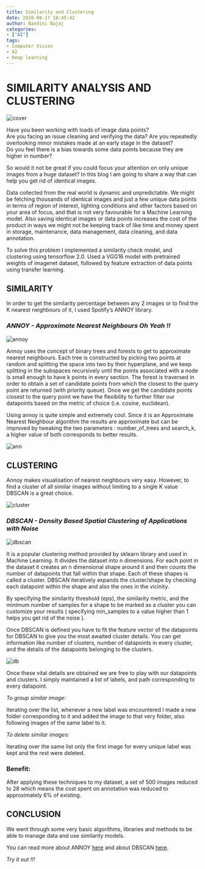 ```yaml
---
title: Similarity and Clustering
date: 2020-08-17 18:45:42
author: Nandini Bajaj
categories:
- ["AI"]
tags:
- Computer Vision
- AI
- Deep learning
---
```


# SIMILARITY ANALYSIS AND CLUSTERING

![cover](COVER1.jpg)

Have you been working with loads of image data points? \
Are you facing an issue cleaning and verifying the data? 
Are you repeatedly overlooking minor mistakes made at an early stage in the dataset? \
Do you feel there is a bias towards some data points because they are higher in number? 

So would it not be great if you could focus your attention on only unique images from a huge dataset? 
In this blog I am going to share a way that can help you get rid of identical images. 

Data collected from the real world is dynamic and unpredictable. We might be fetching thousands of identical images and just a few unique data points in terms of region of interest, lighting conditions and other factors based on your area of focus, and that is not very favourable for a Machine Learning model.
Also saving identical images or data points increases the cost of the product in ways we might not be keeping track of like time and money spent in storage, maintenance, data management, data cleaning, and data annotation.

To solve this problem I implemented a similarity check model, and clustering using tensorflow 2.0.
Used a VGG16 model with pretrained weights of imagenet dataset, followed by feature extraction of data points using transfer learning.

## SIMILARITY

In order to get the similarity percentage between any 2 images or to find the K nearest neighbours of it, I used Spotify’s ANNOY library.

### _ANNOY - Approximate Nearest Neighbours Oh Yeah !!_


![annoy](annoy.png)

Annoy uses the concept of binary trees and forests to get to approximate nearest neighbours.
Each tree is constructed by picking two points at random and splitting the space into two by their hyperplane, and we keep splitting in the subspaces recursively until the points associated with a node is small enough to have k points in every section. 
The forest is traversed in order to obtain a set of candidate points from which the closest to the query point are returned (with priority queue).
Once we get the candidate points closest to the query point we have the flexibility to further filter our datapoints based on the metric of choice (i.e. cosine, euclidean). 

Using annoy is quite simple and extremely cool. Since it is an Approximate Nearest Neighbour algorithm the results are approximate but can be improved by tweaking the two parameters : number_of_trees and search_k, a higher value of both corresponds to better results. 

![ann](ann.png)

## CLUSTERING

Annoy makes visualisation of nearest neighbours very easy. However, to find a cluster of all similar images without limiting to a single K value DBSCAN is a great choice. 

![cluster](cluster.png)

### _DBSCAN - Density Based Spatial Clustering of Applications with Noise_


![dbscan](dbscan.png)

It is a popular clustering method  provided by sklearn library and used in Machine Learning.
It divides the dataset into n dimensions. For each point in the dataset it creates an n dimensional shape around it and then counts the number of datapoints that fall within that shape. Each of these shapes is called a cluster. DBSCAN iteratively expands the cluster/shape by checking each datapoint within the shape and also the ones in the vicinity. 


By specifying the similarity threshold (eps), the similarity metric, and the minimum number of samples for a shape to be marked as a cluster you can customize your results ( specifying min_samples to a value higher than 1 helps you get rid of the noise ).

Once DBSCAN is defined you have to fit the feature vector of the datapoints for DBSCAN to give you the most awaited cluster details. You can get information like number of clusters, number of datapoints in every cluster, and the details of the datapoints belonging to the clusters.

![db](db.png)

Once these vital details are obtained we are free to play with our datapoints and clusters.
I simply maintained a list of labels, and path corresponding to every datapoint. 

_To group similar image:_

Iterating over the list, whenever a new label was encountered I made a new folder corresponding to it and added the image to that very folder, also following images of the same label to it. 

_To delete similar images:_

Iterating over the same list only the first image for every unique label was kept and the rest were deleted.

### Benefit:
After applying these techniques to my dataset, a set of 500 images reduced to 28 which means the cost spent on annotation was reduced to approximately 6% of existing.

## CONCLUSION

We went through some very basic algorithms, libraries and methods to be able to manage data and use similarity models. 

You can read more about ANNOY [here](https://github.com/Houzz/annoy2 "ANNOY") and about DBSCAN [here](https://scikit-learn.org/stable/modules/generated/sklearn.cluster.DBSCAN.html "DBSCAN").

_Try it out !!!_



